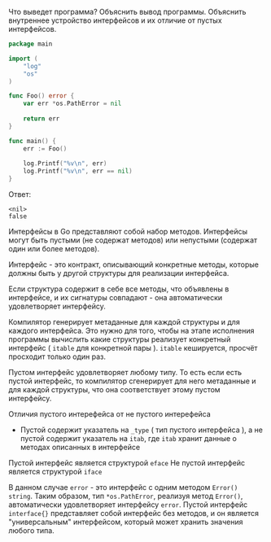 Что выведет программа? Объяснить вывод программы. Объяснить внутреннее устройство интерфейсов и их отличие от пустых интерфейсов.

```go
package main

import (
	"log"
	"os"
)

func Foo() error {
	var err *os.PathError = nil
	
	return err
}

func main() {
	err := Foo()
	
	log.Printf("%v\n", err)
	log.Printf("%v\n", err == nil)
}
```

Ответ:

```
<nil>
false
```

Интерфейсы в Go представляют собой набор методов. Интерфейсы могут быть пустыми (не содержат методов) или непустыми (содержат один или более методов).

Интерфейс - это контракт, описывающий конкретные методы, которые должны быть у другой структуры для реализации интерфейса.

Если структура содержит в себе все методы, что объявлены в интерфейсе, и их сигнатуры совпадают - она автоматически удовлетворяет интерфейсу.

Компилятор генерирует метаданные для каждой структуры и для каждого интерфейса. Это нужно для того, чтобы на этапе исполнения программы вычислить какие структуры реализует конкретный интерфейс ( `itable` для конкретной пары ). `itable` кешируется, просчёт просходит только один раз.

Пустом интерфейс удовлетворяет любому типу. То есть если есть пустой интерфейс, то компилятор сгенерирует для него метаданные и для каждой структуры, что она соответствует этому пустом интерфейсу.

Отличия пустого интерефейса от не пустого интерефейса

- Пустой содержит указатель на `_type` ( тип пустого интерфейса ), а не пустой содержит указатель на `itab`, где `itab` хранит данные о методах описанных в интерфейсе

Пустой интерфейс является структурой `eface`
Не пустой интерфейс является структурой `iface`

В данном случае `error` - это интерфейс с одним методом `Error() string`. Таким образом, тип `*os.PathError`, реализуя метод `Error()`, автоматически удовлетворяет интерфейсу `error`. Пустой интерфейс `interface{}` представляет собой интерфейс без методов, и он является "универсальным" интерфейсом, который может хранить значения любого типа.
